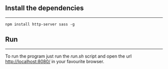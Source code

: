 ## Install the dependencies
---
` npm install http-server sass -g `

## Run
----
To run the program just run the _run.sh_ script and open the url <http://localhost:8080/> in your favourite browser.